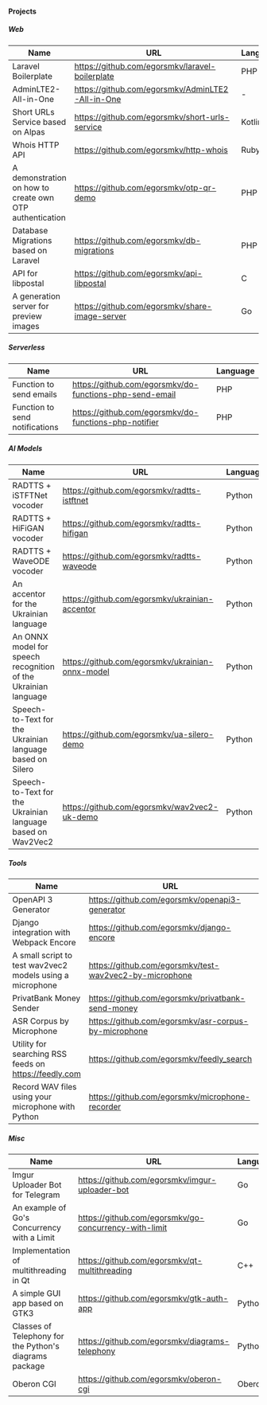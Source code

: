 #### Projects

##### Web

| Name | URL | Language |
|-|-|-|
|Laravel Boilerplate|https://github.com/egorsmkv/laravel-boilerplate|PHP|
|AdminLTE2-All-in-One|https://github.com/egorsmkv/AdminLTE2-All-in-One|-|
|Short URLs Service based on Alpas|https://github.com/egorsmkv/short-urls-service|Kotlin|
|Whois HTTP API|https://github.com/egorsmkv/http-whois|Ruby|
|A demonstration on how to create own OTP authentication|https://github.com/egorsmkv/otp-qr-demo|PHP|
|Database Migrations based on Laravel|https://github.com/egorsmkv/db-migrations|PHP|
|API for libpostal|https://github.com/egorsmkv/api-libpostal|C|
|A generation server for preview images|https://github.com/egorsmkv/share-image-server|Go|

##### Serverless

| Name | URL | Language |
|-|-|-|
|Function to send emails|https://github.com/egorsmkv/do-functions-php-send-email|PHP|
|Function to send notifications|https://github.com/egorsmkv/do-functions-php-notifier|PHP|

##### AI Models

| Name | URL | Language |
|-|-|-|
|RADTTS + iSTFTNet vocoder|https://github.com/egorsmkv/radtts-istftnet|Python|
|RADTTS + HiFiGAN vocoder|https://github.com/egorsmkv/radtts-hifigan|Python|
|RADTTS + WaveODE vocoder|https://github.com/egorsmkv/radtts-waveode|Python|
|An accentor for the Ukrainian language|https://github.com/egorsmkv/ukrainian-accentor|Python|
|An ONNX model for speech recognition of the Ukrainian language|https://github.com/egorsmkv/ukrainian-onnx-model|Python|
|Speech-to-Text for the Ukrainian language based on Silero|https://github.com/egorsmkv/ua-silero-demo|Python|
|Speech-to-Text for the Ukrainian language based on Wav2Vec2|https://github.com/egorsmkv/wav2vec2-uk-demo|Python|

##### Tools

| Name | URL | Language |
|-|-|-|
|OpenAPI 3 Generator|https://github.com/egorsmkv/openapi3-generator|Python|
|Django integration with Webpack Encore|https://github.com/egorsmkv/django-encore|Python|
|A small script to test wav2vec2 models using a microphone|https://github.com/egorsmkv/test-wav2vec2-by-microphone|Python|
|PrivatBank Money Sender|https://github.com/egorsmkv/privatbank-send-money|Ruby|
|ASR Corpus by Microphone|https://github.com/egorsmkv/asr-corpus-by-microphone|Python|
|Utility for searching RSS feeds on https://feedly.com|https://github.com/egorsmkv/feedly_search|Go|
|Record WAV files using your microphone with Python|https://github.com/egorsmkv/microphone-recorder|Python|

##### Misc

| Name | URL | Language |
|-|-|-|
|Imgur Uploader Bot for Telegram|https://github.com/egorsmkv/imgur-uploader-bot|Go|
|An example of Go's Concurrency with a Limit|https://github.com/egorsmkv/go-concurrency-with-limit|Go|
|Implementation of multithreading in Qt|https://github.com/egorsmkv/qt-multithreading|C++|
|A simple GUI app based on GTK3|https://github.com/egorsmkv/gtk-auth-app|Python|
|Classes of Telephony for the Python's diagrams package|https://github.com/egorsmkv/diagrams-telephony|Python|
|Oberon CGI|https://github.com/egorsmkv/oberon-cgi|Oberon|
